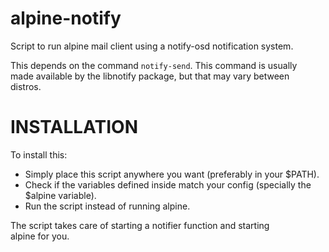 alpine-notify
=============

Script to run alpine mail client using a notify-osd notification system.

This depends on the command `notify-send`. This command is usually  
made available by the libnotify package, but that may vary between  
distros.  

INSTALLATION
============

To install this:
 - Simply place this script anywhere you want (preferably in your $PATH).
 - Check if the variables defined inside match your config (specially the $alpine variable).
 - Run the script instead of running alpine.

The script takes care of starting a notifier function and starting  
alpine for you.

